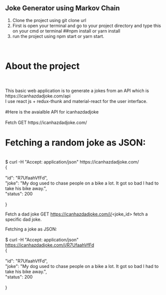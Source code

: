 ## Joke Generator using Markov Chain

1. Clone the project using git clone url
2. First is open your terminal and go to your project directory and type this on your cmd or terminal ##npm install or yarn install
3. run the project using npm start or yarn start.
<br/>
<h1>About the project </h1><br/>
<br/>
This basic web application is to generate a jokes from an API which is https://icanhazdadjoke.com/api <br/>
I use react js + redux-thunk and material-react for the user interface. </br>
</br>
#Here is the avaialble API for icanhazdadjoke<br/>
<br/>
Fetch
GET https://icanhazdadjoke.com/
<br/>
<h1>Fetching a random joke as JSON:</h1>
<br/>
$ curl -H "Accept: application/json" https://icanhazdadjoke.com/ <br/>
{<br/>
<br/>
  "id": "R7UfaahVfFd",<br/>
  "joke": "My dog used to chase people on a bike a lot. It got so bad I had to take his bike away.",<br/>
  "status": 200<br/>
  <br/>
}
<br/>

Fetch a dad joke
GET https://icanhazdadjoke.com/j/<joke_id> fetch a specific dad joke.<br/>

Fetching a joke as JSON:<br/>
<br/>
$ curl -H "Accept: application/json" https://icanhazdadjoke.com/j/R7UfaahVfFd<br/>
{ <br/>
<br>
  "id": "R7UfaahVfFd",<br/>
  "joke": "My dog used to chase people on a bike a lot. It got so bad I had to take his bike away.",<br/>
  "status": 200<br/>
  <br/>
}

